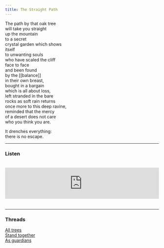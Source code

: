 ```yaml
---
title: The Straight Path
---
```


The path by that oak tree  
will take you straight  
up the mountain  
to a secret  
crystal garden which shows  
itself  
to unwanting souls  
who have scaled the cliff  
face to face  
and been found  
by the [[balance]]  
in their own breast,  
bought in a bargain  
which is all about loss,  
left stranded in the bare  
rocks as soft rain returns  
once more to this deep ravine,  
reminded that the mercy  
of a desert does not care  
who you think you are.  
  
It drenches everything:  
there is no escape.   

---  

### Listen

<iframe src="https://anchor.fm/andy-tudhope/embed/episodes/The-Straight-Path-envf1t" height="102px" width="100%" style="margin: 20px 0px;" frameborder="0" scrolling="no"></iframe>

---  

### Threads  

<a href="https://thebluebook.co.za/canto-ix/poplar-grove.html" target="_blank">All trees</a><br/>
<a href="https://living.thebluebook.co.za/peace/guardianship.html" target="_blank">Stand together</a><br/>
<a href="https://dyeing.thebluebook.co.za/?stackedPages=%2Fway" target="_blank">As guardians</a><br/> 